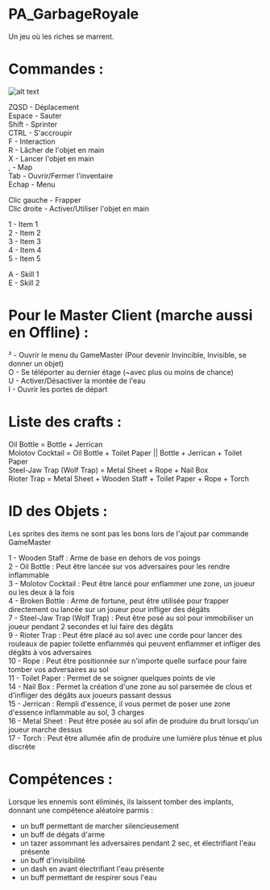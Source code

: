 ﻿# PA_GarbageRoyale
Un jeu où les riches se marrent.   
# Commandes :

![alt text](http://garbage-royale.heolia.eu/files/img/MapKeyboard2.png)

ZQSD - Déplacement   
Espace - Sauter   
Shift - Sprinter   
CTRL - S'accroupir   
F - Interaction     
R - Lâcher de l'objet en main    
X - Lancer l'objet en main   
, - Map   
Tab - Ouvrir/Fermer l'inventaire  
Echap - Menu    
   
Clic gauche - Frapper    
Clic droite - Activer/Utiliser l'objet en main   
   
1 - Item 1   
2 - Item 2   
3 - Item 3   
4 - Item 4   
5 - Item 5    
    
A - Skill 1   
E - Skill 2   

# Pour le Master Client (marche aussi en Offline) :      

² - Ouvrir le menu du GameMaster (Pour devenir Invincible, Invisible, se donner un objet)   
O - Se téléporter au dernier étage (~avec plus ou moins de chance)   
U - Activer/Désactiver la montée de l'eau       
I - Ouvrir les portes de départ   

# Liste des crafts :      

Oil Bottle = Bottle + Jerrican       
Molotov Cocktail = Oil Bottle + Toilet Paper || Bottle + Jerrican + Toilet Paper      
Steel-Jaw Trap (Wolf Trap) = Metal Sheet + Rope + Nail Box    
Rioter Trap = Metal Sheet + Wooden Staff + Toilet Paper + Rope + Torch     


# ID des Objets :   

Les sprites des items ne sont pas les bons lors de l'ajout par commande GameMaster   
    
1 - Wooden Staff : Arme de base en dehors de vos poings        
2 - Oil Bottle : Peut être lancée sur vos adversaires pour les rendre inflammable    
3 - Molotov Cocktail : Peut être lancé pour enflammer une zone, un joueur ou les deux à la fois    
4 - Broken Bottle : Arme de fortune, peut être utilisée pour frapper directement ou lancée sur un joueur pour infliger des dégâts    
7 - Steel-Jaw Trap (Wolf Trap) : Peut être posé au sol pour immobiliser un joueur pendant 2 secondes et lui faire des dégâts    
9 - Rioter Trap : Peut être placé au sol avec une corde pour lancer des rouleaux de papier toilette enflammés qui peuvent enflammer et infliger des dégâts à vos adversaires    
10 - Rope : Peut être positionnée sur n'importe quelle surface pour faire tomber vos adversaires au sol    
11 - Toilet Paper : Permet de se soigner quelques points de vie    
14 - Nail Box : Permet la création d'une zone au sol parsemée de clous et d'infliger des dégâts aux joueurs passant dessus    
15 - Jerrican : Rempli d'essence, il vous permet de poser une zone d'essence inflammable au sol, 3 charges    
16 - Metal Sheet : Peut être posée au sol afin de produire du bruit lorsqu'un joueur marche dessus    
17 - Torch : Peut être allumée afin de produire une lumière plus ténue et plus discrète    

# Compétences :    

Lorsque les ennemis sont éliminés, ils laissent tomber des implants, donnant une compétence aléatoire parmis :    
- un buff permettant de marcher silencieusement    
- un buff de dégats d'arme    
- un tazer assommant les adversaires pendant 2 sec, et électrifiant l'eau présente    
- un buff d'invisibilité    
- un dash en avant électrifiant l'eau présente    
- un buff permettant de respirer sous l'eau    











